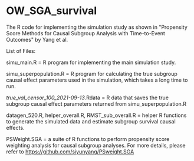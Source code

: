 # OW_SGA_survival

The R code for implementing the simulation study as shown in "Propensity Score Methods for Causal Subgroup Analysis with Time-to-Event Outcomes" by Yang et al.

List of Files:

simu_main.R = R program for implementing the main simulation study.

simu_superpopulation.R = R program for calculating the true subgroup causal effect parameters used in the simulation, which takes a long time to run.

_true_val_censor_100_2021-09-13_.Rdata = R data that saves the true subgroup causal effect parameters returned from simu_superpopulation.R

datagen_520.R, helper_overall.R, RMST_sub_overall.R = helper R functions to generate the simulated data and estimate subgroup survival causal effects.

PSWeight.SGA = a suite of R functions to perform propensity score weighting analysis for causal subgroup analyses. For more details, please refer to https://github.com/siyunyang/PSweight.SGA
